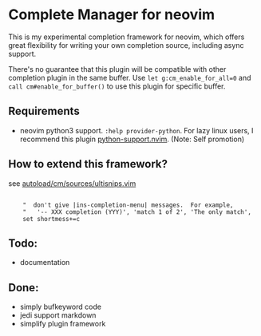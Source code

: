 
# Complete Manager for neovim 

This is my experimental completion framework for neovim, which offers great
flexibility for writing your own completion source, including async support.

There's no guarantee that this plugin will be compatible with other completion
plugin in the same buffer. Use `let g:cm_enable_for_all=0` and `call
cm#enable_for_buffer()` to use this plugin for specific buffer.


## Requirements

- neovim python3 support. `:help provider-python`. For lazy linux users, I
  recommend this plugin
  [python-support.nvim](https://github.com/roxma/python-support.nvim).
  (Note: Self promotion)

## How to extend this framework?

see [autoload/cm/sources/ultisnips.vim](autoload/cm/sources/ultisnips.vim)

```vim

    "  don't give |ins-completion-menu| messages.  For example,
	"	'-- XXX completion (YYY)', 'match 1 of 2', 'The only match',
    set shortmess+=c

```

## Todo:

- documentation

## Done:

- simply bufkeyword code
- jedi support markdown
- simplify plugin framework
